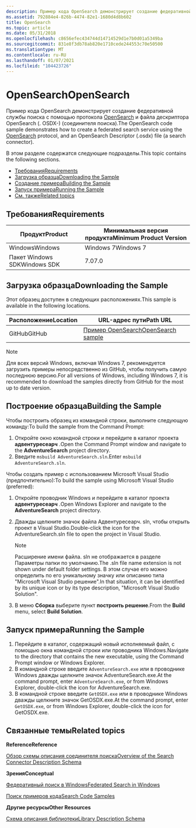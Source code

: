 ```yaml
---
description: Пример кода OpenSearch демонстрирует создание федеративной службы поиска с помощью протокола OpenSearch и файла дескриптора OpenSearch (. OSDX-) (соединителя поиска).
ms.assetid: 792884e4-826b-4474-82e1-1680d4d8b602
title: OpenSearch
ms.topic: article
ms.date: 05/31/2018
ms.openlocfilehash: c8656efec434744d14714529d1e7b0d01a5349ba
ms.sourcegitcommit: 831e8f3db78ab820e1710cede244553c70e50500
ms.translationtype: MT
ms.contentlocale: ru-RU
ms.lasthandoff: 01/07/2021
ms.locfileid: "104423726"
---
```

# <a name="opensearch"></a><span data-ttu-id="28740-103">OpenSearch</span><span class="sxs-lookup"><span data-stu-id="28740-103">OpenSearch</span></span>

<span data-ttu-id="28740-104">Пример кода OpenSearch демонстрирует создание федеративной службы поиска с помощью протокола [OpenSearch](https://github.com/dewitt/opensearch) и файла дескриптора OpenSearch (. OSDX-) (соединителя поиска).</span><span class="sxs-lookup"><span data-stu-id="28740-104">The OpenSearch code sample demonstrates how to create a federated search service using the [OpenSearch](https://github.com/dewitt/opensearch) protocol, and an OpenSearch Descriptor (.osdx) file (a search connector).</span></span>

<span data-ttu-id="28740-105">В этом разделе содержатся следующие подразделы.</span><span class="sxs-lookup"><span data-stu-id="28740-105">This topic contains the following sections.</span></span>

-   [<span data-ttu-id="28740-106">Требования</span><span class="sxs-lookup"><span data-stu-id="28740-106">Requirements</span></span>](#requirements)
-   [<span data-ttu-id="28740-107">Загрузка образца</span><span class="sxs-lookup"><span data-stu-id="28740-107">Downloading the Sample</span></span>](#downloading-the-sample)
-   [<span data-ttu-id="28740-108">Создание примера</span><span class="sxs-lookup"><span data-stu-id="28740-108">Building the Sample</span></span>](#building-the-sample)
-   [<span data-ttu-id="28740-109">Запуск примера</span><span class="sxs-lookup"><span data-stu-id="28740-109">Running the Sample</span></span>](#running-the-sample)
-   [<span data-ttu-id="28740-110">См. также</span><span class="sxs-lookup"><span data-stu-id="28740-110">Related topics</span></span>](#related-topics)

## <a name="requirements"></a><span data-ttu-id="28740-111">Требования</span><span class="sxs-lookup"><span data-stu-id="28740-111">Requirements</span></span>



| <span data-ttu-id="28740-112">Продукт</span><span class="sxs-lookup"><span data-stu-id="28740-112">Product</span></span>     | <span data-ttu-id="28740-113">Минимальная версия продукта</span><span class="sxs-lookup"><span data-stu-id="28740-113">Minimum Product Version</span></span> |
|-------------|-------------------------|
| <span data-ttu-id="28740-114">Windows</span><span class="sxs-lookup"><span data-stu-id="28740-114">Windows</span></span>     | <span data-ttu-id="28740-115">Windows 7</span><span class="sxs-lookup"><span data-stu-id="28740-115">Windows 7</span></span>               |
| <span data-ttu-id="28740-116">Пакет Windows SDK</span><span class="sxs-lookup"><span data-stu-id="28740-116">Windows SDK</span></span> | <span data-ttu-id="28740-117">7.0</span><span class="sxs-lookup"><span data-stu-id="28740-117">7.0</span></span>                     |



 

## <a name="downloading-the-sample"></a><span data-ttu-id="28740-118">Загрузка образца</span><span class="sxs-lookup"><span data-stu-id="28740-118">Downloading the Sample</span></span>

<span data-ttu-id="28740-119">Этот образец доступен в следующих расположениях.</span><span class="sxs-lookup"><span data-stu-id="28740-119">This sample is available in the following locations.</span></span>



| <span data-ttu-id="28740-120">Расположение</span><span class="sxs-lookup"><span data-stu-id="28740-120">Location</span></span>      | <span data-ttu-id="28740-121">URL-адрес пути</span><span class="sxs-lookup"><span data-stu-id="28740-121">Path URL</span></span>                                                                  |
|---------------|---------------------------------------------------------------------------|
| <span data-ttu-id="28740-122">GitHub</span><span class="sxs-lookup"><span data-stu-id="28740-122">GitHub</span></span>  | [<span data-ttu-id="28740-123">Пример OpenSearch</span><span class="sxs-lookup"><span data-stu-id="28740-123">OpenSearch sample</span></span>](https://github.com/microsoft/Windows-classic-samples/tree/master/Samples/Win7Samples/winui/shell/shellextensibility/OpenSearch)      |



 

 

> [!Note]  
> <span data-ttu-id="28740-124">Для всех версий Windows, включая Windows 7, рекомендуется загрузить примеры непосредственно из GitHub, чтобы получить самую последнюю версию.</span><span class="sxs-lookup"><span data-stu-id="28740-124">For all versions of Windows, including Windows 7, it is recommended to download the samples directly from GitHub for the most up to date version.</span></span>

 

## <a name="building-the-sample"></a><span data-ttu-id="28740-125">Построение образца</span><span class="sxs-lookup"><span data-stu-id="28740-125">Building the Sample</span></span>

<span data-ttu-id="28740-126">Чтобы построить образец из командной строки, выполните следующую команду:</span><span class="sxs-lookup"><span data-stu-id="28740-126">To build the sample from the Command Prompt:</span></span>

1.  <span data-ttu-id="28740-127">Откройте окно командной строки и перейдите в каталог проекта **адвентуресеарч** .</span><span class="sxs-lookup"><span data-stu-id="28740-127">Open the Command Prompt window and navigate to the **AdventureSearch** project directory.</span></span> 
2.  <span data-ttu-id="28740-128">Введите `msbuild AdventureSearch.sln`.</span><span class="sxs-lookup"><span data-stu-id="28740-128">Enter `msbuild AdventureSearch.sln`.</span></span>

<span data-ttu-id="28740-129">Чтобы создать пример с использованием Microsoft Visual Studio (предпочтительно):</span><span class="sxs-lookup"><span data-stu-id="28740-129">To build the sample using Microsoft Visual Studio (preferred):</span></span>

1.  <span data-ttu-id="28740-130">Откройте проводник Windows и перейдите в каталог проекта **адвентуресеарч** .</span><span class="sxs-lookup"><span data-stu-id="28740-130">Open Windows Explorer and navigate to the **AdventureSearch** project directory.</span></span>
2.  <span data-ttu-id="28740-131">Дважды щелкните значок файла Адвентуресеарч. sln, чтобы открыть проект в Visual Studio.</span><span class="sxs-lookup"><span data-stu-id="28740-131">Double-click the icon for the AdventureSearch.sln file to open the project in Visual Studio.</span></span>
    > [!Note]  
    > <span data-ttu-id="28740-132">Расширение имени файла. sln не отображается в разделе Параметры папки по умолчанию.</span><span class="sxs-lookup"><span data-stu-id="28740-132">The .sln file name extension is not shown under default folder settings.</span></span> <span data-ttu-id="28740-133">В этом случае его можно определить по его уникальному значку или описанию типа "Microsoft Visual Studio решение".</span><span class="sxs-lookup"><span data-stu-id="28740-133">In that situation, it can be identified by its unique icon or by its type description, "Microsoft Visual Studio Solution".</span></span>

     

3.  <span data-ttu-id="28740-134">В меню **Сборка** выберите пункт **построить решение**.</span><span class="sxs-lookup"><span data-stu-id="28740-134">From the **Build** menu, select **Build Solution**.</span></span>

## <a name="running-the-sample"></a><span data-ttu-id="28740-135">Запуск примера</span><span class="sxs-lookup"><span data-stu-id="28740-135">Running the Sample</span></span>

1.  <span data-ttu-id="28740-136">Перейдите в каталог, содержащий новый исполняемый файл, с помощью окна командной строки или проводника Windows.</span><span class="sxs-lookup"><span data-stu-id="28740-136">Navigate to the directory that contains the new executable, using the Command Prompt window or Windows Explorer.</span></span>
2.  <span data-ttu-id="28740-137">В командной строке введите `AdventureSearch.exe` или в проводнике Windows дважды щелкните значок AdventureSearch.exe.</span><span class="sxs-lookup"><span data-stu-id="28740-137">At the command prompt, enter `AdventureSearch.exe`, or from Windows Explorer, double-click the icon for AdventureSearch.exe.</span></span>
3.  <span data-ttu-id="28740-138">В командной строке введите `GetOSDX.exe` или в проводнике Windows дважды щелкните значок GetOSDX.exe.</span><span class="sxs-lookup"><span data-stu-id="28740-138">At the command prompt, enter `GetOSDX.exe`, or from Windows Explorer, double-click the icon for GetOSDX.exe.</span></span>

## <a name="related-topics"></a><span data-ttu-id="28740-139">Связанные темы</span><span class="sxs-lookup"><span data-stu-id="28740-139">Related topics</span></span>

<dl> <dt>

<span data-ttu-id="28740-140">**Reference**</span><span class="sxs-lookup"><span data-stu-id="28740-140">**Reference**</span></span>
</dt> <dt>

[<span data-ttu-id="28740-141">Обзор схемы описания соединителя поиска</span><span class="sxs-lookup"><span data-stu-id="28740-141">Overview of the Search Connector Description Schema</span></span>](search-sconn-desc-schema-entry.md)
</dt> <dt>

<span data-ttu-id="28740-142">**Зрения**</span><span class="sxs-lookup"><span data-stu-id="28740-142">**Conceptual**</span></span>
</dt> <dt>

[<span data-ttu-id="28740-143">Федеративный поиск в Windows</span><span class="sxs-lookup"><span data-stu-id="28740-143">Federated Search in Windows</span></span>](-search-federated-search-overview.md)
</dt> <dt>

[<span data-ttu-id="28740-144">Поиск примеров кода</span><span class="sxs-lookup"><span data-stu-id="28740-144">Search Code Samples</span></span>](-search-samples-ovw.md)
</dt> <dt>

<span data-ttu-id="28740-145">**Другие ресурсы**</span><span class="sxs-lookup"><span data-stu-id="28740-145">**Other Resources**</span></span>
</dt> <dt>

[<span data-ttu-id="28740-146">Схема описания библиотеки</span><span class="sxs-lookup"><span data-stu-id="28740-146">Library Description Schema</span></span>](../shell/library-schema-entry.md)
</dt> </dl>

 

 
